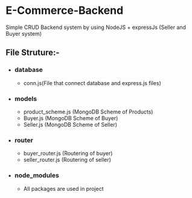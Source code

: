 # E-Commerce-Backend
Simple CRUD Backend system by using NodeJS + expressJs (Seller and Buyer system)

## File Struture:-

  * ### database<br />
    * conn.js(File that connect database and express.js files)<br />
  * ### models<br />
    * product_scheme.js (MongoDB Scheme of Products)<br />
    * Buyer.js (MongoDB Scheme of Buyer)<br />
    * Seller.js (MongoDB Scheme of Seller)<br />
  * ### router<br />
    * buyer_router.js (Routering of buyer)<br />
    * seller_router.js (Routering of seller)<br />
  * ### node_modules<br />
    * All packages are used in project<br />
    
